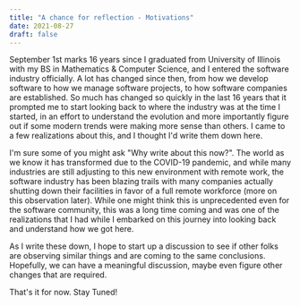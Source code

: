 ```yaml
---
title: "A chance for reflection - Motivations"
date: 2021-08-27
draft: false
---
```


September 1st marks 16 years since I graduated from University of Illinois with 
my BS in Mathematics & Computer Science, and I entered the software industry 
officially. A lot has changed since then, from how we develop software to how 
we manage software projects, to how software companies are established. So much 
has changed so quickly in the last 16 years that it prompted me to start looking 
back to where the industry was at the time I started, in an effort to understand 
the evolution and more importantly figure out if some modern trends were making 
more sense than others.  I came to a few realizations about this, and I thought 
I'd write them down here.

I'm sure some of you might ask "Why write about this now?". The world as 
we know it has transformed due to the COVID-19 pandemic, and while many industries
are still adjusting to this new environment with remote work, the software 
industry has been blazing trails with many companies actually shutting down their
facilities in favor of a full remote workforce (more on this observation later). 
While one might think this is unprecedented even for the software community, this 
was a long time coming and was one of the realizations that I had while I 
embarked on this journey into looking back and understand how we got here.

As I write these down, I hope to start up a discussion to see if other folks 
are observing similar things and are coming to the same conclusions. Hopefully, 
we can have a meaningful discussion, maybe even figure other changes that are 
required. 

That's it for now. Stay Tuned!

